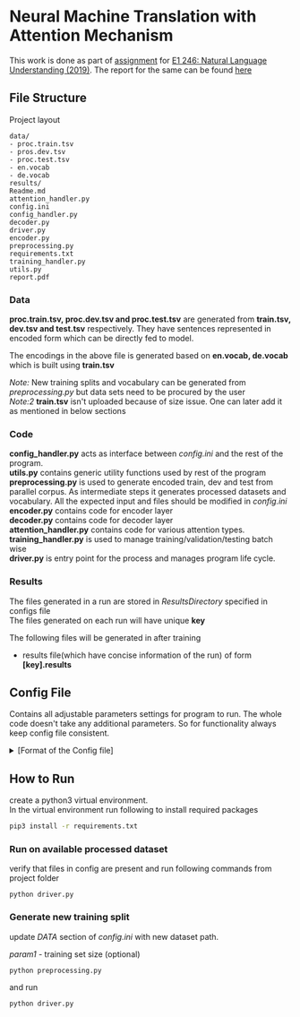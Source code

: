 # Neural Machine Translation with Attention Mechanism
This work is done as part of [assignment](https://sites.google.com/site/2019e1246/schedule/assignment-2) 
for [E1 246: Natural Language Understanding (2019)](https://sites.google.com/site/2019e1246/basics). The report for the same can be found 
[here](https://github.com/rv-chittersu/machine-translation/blob/master/report.pdf)


## File Structure
Project layout
```
data/
- proc.train.tsv
- pros.dev.tsv
- proc.test.tsv
- en.vocab
- de.vocab
results/
Readme.md
attention_handler.py
config.ini
config_handler.py
decoder.py
driver.py
encoder.py
preprocessing.py
requirements.txt
training_handler.py
utils.py
report.pdf
```

### Data

**proc.train.tsv, proc.dev.tsv and proc.test.tsv** are generated from **train.tsv, dev.tsv and test.tsv** respectively. They have sentences represented in encoded form which can be directly fed to model. 

The encodings in the above file is generated based on **en.vocab, de.vocab** which is built using **train.tsv**

*Note:* New training splits and vocabulary can be generated from *preprocessing.py* but data sets need to be procured by the user<br>
*Note:2* **train.tsv** isn't uploaded because of size issue. One can later add it as mentioned in below sections
### Code

**config_handler.py** acts as interface between *config.ini* and the rest of the program.<br>
**utils.py** contains generic utility functions used by rest of the program<br>
**preprocessing.py** is used to generate encoded train, dev and test from parallel corpus. As intermediate steps it generates processed datasets and vocabulary. All the expected input and files should be modified in *config.ini*  <br>
**encoder.py** contains code for encoder layer<br>
**decoder.py** contains code for decoder layer<br>
**attention_handler.py** contains code for various attention types.<br>
**training_handler.py** is used to manage training/validation/testing batch wise<br>
**driver.py** is entry point for the process and manages program life cycle.<br>

### Results


The files generated in a run are stored in *ResultsDirectory* specified in configs file<br> 
The files generated on each run will have unique **key**

The following files will be generated in after training
* results file(which have concise information of the run) of form **[key].results**

## Config File
Contains all adjustable parameters settings for program to run. The whole code doesn't take any additional parameters. So for functionality always keep config file consistent.
<details>
<summary>
[Format of the Config file]
</summary>

```
[DATA]
; These files will be used as datasets
SourceData = ./data.en.de/data.en
SourceDevData = ./data.en.de/dev-data.en
SourceTestData = ./data.en.de/test-data.en
DestinationData = ./data.en.de/data.de
DestinationTestData = ./data.en.de/test-data.de
DestinationDevData = ./data.en.de/dev-data.de
MaxSentenceLength = 20

; These files are generated by preprocessor and later used by driver
TrainingData = ./data.en.de/train.tsv
DevData = ./data.en.de/dev.tsv
TestData = ./data.en.de/test.tsv

; These files are generated by preprocessor and later used by driver
ProcessedTrainingData = ./data.en.de/proc.train.tsv
ProcessedDevData = ./data.en.de/proc.dev.tsv
ProcessedTestData = ./data.en.de/proc.test.tsv

SourceLang = en
DestinationLang = de

; generated by preprocessor
SourceVocab = ./data.en.de/en.vocab
DestinationVocab = ./data.en.de/de.vocab

MinimumFrequency = 10

ResultDir = ./results
CheckpointDir = ./models

[MODEL]
LSTMHiddenUnits = 64
LSTMLayers = 2
SourceEmbeddingDim = 128
DestinationEmbeddingDim = 128
LearningRate = 0.01
MaxDecodeLength = 15

[ATTENTION]
EncoderAttention = additive
DecoderAttention = additive
KeyValueSplit = 48,16

SelfAttention = True
AttentionHeads = 2

[TRAINING]
Epochs = 5
TrainingBatchSize = 300
MaxTrainingBatches = 600
DevBatchSize = 200
MaxDevBatches = 100
TestBatchSize = 200
MaxTestBatches = 150
```

</details>

## How to Run

create a python3 virtual environment.<br>
In the virtual environment run following to install required packages

```bash
pip3 install -r requirements.txt
```

### Run on available processed dataset
verify that files in config are present and run following commands from project folder
```
python driver.py
``` 

### Generate new training split
update *DATA* section of *config.ini* with new dataset path.<br>

*param1* - training set size (optional)<br>
```
python preprocessing.py 
```

and run
```
python driver.py
```
